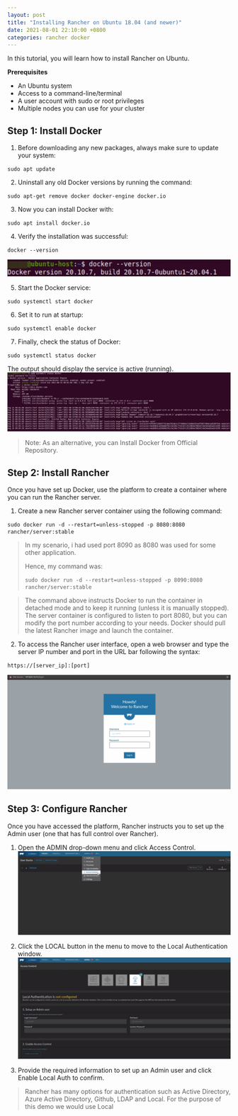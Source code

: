```yaml
---
layout: post
title: "Installing Rancher on Ubuntu 18.04 (and newer)"
date: 2021-08-01 22:10:00 +0800
categories: rancher docker
---
```


In this tutorial, you will learn how to install Rancher on Ubuntu.

**Prerequisites**
* An Ubuntu system
* Access to a command-line/terminal
* A user account with sudo or root privileges
* Multiple nodes you can use for your cluster


## **Step 1: Install Docker**
1. Before downloading any new packages, always make sure to update your system:
```
sudo apt update
```

2. Uninstall any old Docker versions by running the command:
```
sudo apt-get remove docker docker-engine docker.io
```

3. Now you can install Docker with:
```
sudo apt install docker.io
```

4. Verify the installation was successful:
```
docker --version
```
![docker version](/images/b-docker-version.jpg "Docker Version")

5. Start the Docker service:
```
sudo systemctl start docker
```

6. Set it to run at startup:
```
sudo systemctl enable docker
```

7. Finally, check the status of Docker:
```
sudo systemctl status docker
```
The output should display the service is active (running).
![docker status](/images/b-docker-status.jpg "Docker Status")
> Note: As an alternative, you can Install Docker from Official Repository.

## **Step 2: Install Rancher**
Once you have set up Docker, use the platform to create a container where you can run the Rancher server.

1. Create a new Rancher server container using the following command:
```
sudo docker run -d --restart=unless-stopped -p 8080:8080 rancher/server:stable
```
> In my scenario, i had used port 8090 as 8080 was used for some other application.
> 
> Hence, my command was: 
> ```
> sudo docker run -d --restart=unless-stopped -p 8090:8080 rancher/server:stable
> ```

> The command above instructs Docker to run the container in detached mode and to keep it running (unless it is manually stopped). The server container is configured to listen to port 8080, but you can modify the port number according to your needs.
> Docker should pull the latest Rancher image and launch the container.

2. To access the Rancher user interface, open a web browser and type the server IP number and port in the URL bar following the syntax:
```
https://[server_ip]:[port]
```
![rancher status](/images/b-rancher-status.jpg "Rancher Status")

## **Step 3: Configure Rancher**
Once you have accessed the platform, Rancher instructs you to set up the Admin user (one that has full control over Rancher).

1. Open the ADMIN drop-down menu and click Access Control.
![rancher access control](/images/b-rancher-accesscontrol.jpg "Rancher Access Control")

2. Click the LOCAL button in the menu to move to the Local Authentication window.
![rancher access control - local](/images/b-rancher-accesscontrol-local.jpg "Rancher Access Control - Local")

3. Provide the required information to set up an Admin user and click Enable Local Auth to confirm.

> Rancher has many options for authentication such as Active Directory, Azure Active Directory, Github, LDAP and Local. 
> For the purpose of this demo we would use Local 
